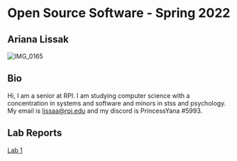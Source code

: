 # Open Source Software - Spring 2022
## Ariana Lissak
![IMG_0165](https://user-images.githubusercontent.com/44532905/149560801-ae58aabf-e425-42b1-b472-bf628d0531fd.jpg)

## Bio
Hi, I am a senior at RPI. I am studying computer science with a concentration in systems and software and minors in stss and psychology. My email is lissaa@rpi.edu and my discord is PrincessYana #5993.

## Lab Reports
[Lab 1](labs/lab-01/report.md)
